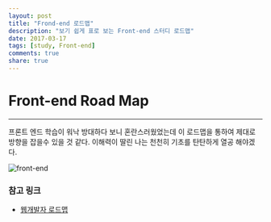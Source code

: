 ```yaml
---
layout: post
title: "Frond-end 로드맵"
description: "보기 쉽게 표로 보는 Front-end 스터디 로드맵"
date: 2017-03-17
tags: [study, Front-end]
comments: true
share: true
---
```


# Front-end Road Map

***

프론트 엔드 학습이 워낙 방대하다 보니 혼란스러웠었는데 이 로드맵을 통하여 제대로 방향을
잡을수 있을 것 같다. 이해력이 딸린 나는 천천히 기초를 탄탄하게 열공 해야겠다.

![front-end](http://jijong.github.io/images/img_front-end.png)

### 참고 링크

- [웹개발자 로드맵](https://github.com/kamranahmedse/developer-roadmap)